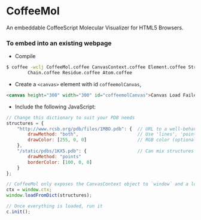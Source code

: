 CoffeeMol
=========

An embeddable CoffeeScript Molecular Visualizer for HTML5 Browsers.

### To embed into an existing webpage
* Compile

```bash
$ coffee -wclj CoffeeMol.coffee CanvasContext.coffee Element.coffee Structure.coffee \
        Chain.coffee Residue.coffee Atom.coffee
```

* Create a `<canvas>` element with id `coffeemolCanvas`,

```html
<canvas height="300" width="300" id="coffeemolCanvas">Canvas Load Failed</canvas>
```

* Include the following JavaScript:

```js
// Change this dictionary to suit your PDB needs
structures = {
	"http://www.rcsb.org/pdb/files/1MBO.pdb": {  // URL to a well-behaved PDB file
		drawMethod: "both",						 // Use 'lines', 'points', or 'both'
		drawColor: [255, 0, 0]				     // RGB color (optional)
	},
    "/static/pdbs/1KX5.pdb": {					 // Can mix structures and properties
        drawMethod: "points"
		borderColor: [100, 0, 0]
	}
};

// CoffeeMol only exposes the CanvasContext object to `window` and a loader function
ctx = window.ctx;
window.loadFromDict(structures);

// Once everything is loaded, run it
c.init();
```

